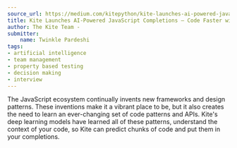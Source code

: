 ```yaml
---
source_url: https://medium.com/kitepython/kite-launches-ai-powered-javascript-completions-code-faster-with-kite-c2cffc1ecf78
title: Kite Launches AI-Powered JavaScript Completions — Code Faster with Kite
author: The Kite Team -
submitter:
    name: Twinkle Pardeshi
tags:
- artificial intelligence
- team management
- property based testing
- decision making
- interview
---
```


The JavaScript ecosystem continually invents new frameworks and design patterns. These inventions make it a vibrant place to be, but it also creates the need to learn an ever-changing set of code patterns and APIs. Kite's deep learning models have learned all of these patterns, understand the context of your code, so Kite can predict chunks of code and put them in your completions.
